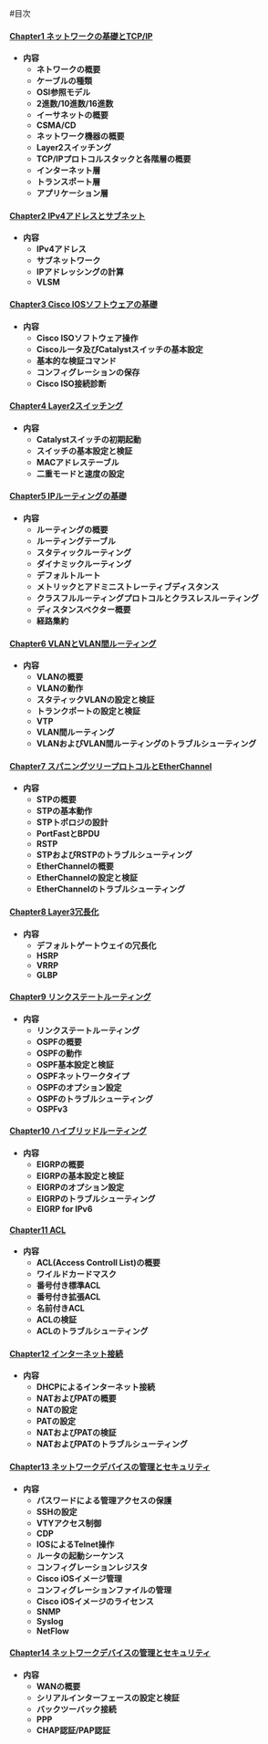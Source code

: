 #目次

####    [Chapter1 ネットワークの基礎とTCP/IP](https://github.com/yhidetoshi/Network_Study/tree/master/NA-ver/chapter1/)
- **内容**
  - **ネトワークの概要**
  - **ケーブルの種類**
  - **OSI参照モデル**
  - **2進数/10進数/16進数**
  - **イーサネットの概要**
  - **CSMA/CD**
  - **ネットワーク機器の概要**
  - **Layer2スイッチング**
  - **TCP/IPプロトコルスタックと各階層の概要**
  - **インターネット層**
  - **トランスポート層**
  - **アプリケーション層**
   
####    [Chapter2 IPv4アドレスとサブネット](https://github.com/yhidetoshi/Network_Study/tree/master/NA-ver/chapter2/)
- **内容**
  - **IPv4アドレス**
  - **サブネットワーク**
  - **IPアドレッシングの計算**
  - **VLSM**

####    [Chapter3 Cisco IOSソフトウェアの基礎](https://github.com/yhidetoshi/Network_Study/tree/master/NA-ver/chapter3/)
- **内容**
  - **Cisco ISOソフトウェア操作**
  - **Ciscoルータ及びCatalystスイッチの基本設定**
  - **基本的な検証コマンド**
  - **コンフィグレーションの保存**
  - **Cisco ISO接続診断**

####    [Chapter4 Layer2スイッチング](https://github.com/yhidetoshi/Network_Study/tree/master/NA-ver/chapter4/)
- **内容**
  - **Catalystスイッチの初期起動**
  - **スイッチの基本設定と検証**
  - **MACアドレステーブル**
  - **二重モードと速度の設定**

####    [Chapter5 IPルーティングの基礎](https://github.com/yhidetoshi/Network_Study/tree/master/NA-ver/chapter5/)
- **内容**
  - **ルーティングの概要**
  - **ルーティングテーブル**
  - **スタティックルーティング**
  - **ダイナミックルーティング**
  - **デフォルトルート**
  - **メトリックとアドミニストレーティブディスタンス**
  - **クラスフルルーティングプロトコルとクラスレスルーティング**
  - **ディスタンスベクター概要**
  - **経路集約**
  
####    [Chapter6 VLANとVLAN間ルーティング](https://github.com/yhidetoshi/Network_Study/tree/master/NA-ver/chapter6/)
- **内容**
  - **VLANの概要**
  - **VLANの動作**
  - **スタティックVLANの設定と検証**
  - **トランクポートの設定と検証**
  - **VTP**
  - **VLAN間ルーティング**
  - **VLANおよびVLAN間ルーティングのトラブルシューティング**
  
####    [Chapter7 スパニングツリープロトコルとEtherChannel](https://github.com/yhidetoshi/Network_Study/tree/master/NA-ver/chapter7/)
- **内容**
  - **STPの概要**
  - **STPの基本動作**
  - **STPトポロジの設計**
  - **PortFastとBPDU**
  - **RSTP**
  - **STPおよびRSTPのトラブルシューティング** 
  - **EtherChannelの概要**
  - **EtherChannelの設定と検証**
  - **EtherChannelのトラブルシューティング**
  
####    [Chapter8 Layer3冗長化](https://github.com/yhidetoshi/Network_Study/tree/master/NA-ver/chapter8/)
- **内容**
  - **デフォルトゲートウェイの冗長化**
  - **HSRP**
  - **VRRP**
  - **GLBP**

####    [Chapter9 リンクステートルーティング](https://github.com/yhidetoshi/Network_Study/tree/master/NA-ver/chapter9/)
- **内容**
  - **リンクステートルーティング**
  - **OSPFの概要**
  - **OSPFの動作**
  - **OSPF基本設定と検証**
  - **OSPFネットワークタイプ**
  - **OSPFのオプション設定**
  - **OSPFのトラブルシューティング**
  - **OSPFv3**

####    [Chapter10 ハイブリッドルーティング](https://github.com/yhidetoshi/Network_Study/tree/master/NA-ver/chapter10/)
- **内容**
  - **EIGRPの概要**
  - **EIGRPの基本設定と検証**
  - **EIGRPのオプション設定**
  - **EIGRPのトラブルシューティング**
  - **EIGRP for IPv6**
 
  
####    [Chapter11 ACL](https://github.com/yhidetoshi/Network_Study/tree/master/NA-ver/chapter11/)
- **内容**
  - **ACL(Access Controll List)の概要**
  - **ワイルドカードマスク**
  - **番号付き標準ACL**
  - **番号付き拡張ACL**
  - **名前付きACL**
  - **ACLの検証**
  - **ACLのトラブルシューティング**


####    [Chapter12 インターネット接続](https://github.com/yhidetoshi/Network_Study/tree/master/NA-ver/chapter12/)
- **内容**
  - **DHCPによるインターネット接続**
  - **NATおよびPATの概要**
  - **NATの設定**
  - **PATの設定**
  - **NATおよびPATの検証**
  - **NATおよびPATのトラブルシューティング**

####    [Chapter13 ネットワークデバイスの管理とセキュリティ](https://github.com/yhidetoshi/Network_Study/tree/master/NA-ver/chapter13/)
- **内容**
  - **パスワードによる管理アクセスの保護**
  - **SSHの設定**
  - **VTYアクセス制御**
  - **CDP**
  - **IOSによるTelnet操作**
  - **ルータの起動シーケンス**
  - **コンフィグレーションレジスタ**
  - **Cisco iOSイメージ管理**
  - **コンフィグレーションファイルの管理**
  - **Cisco iOSイメージのライセンス**
  - **SNMP**
  - **Syslog**
  - **NetFlow**

####    [Chapter14 ネットワークデバイスの管理とセキュリティ](https://github.com/yhidetoshi/Network_Study/tree/master/NA-ver/chapter14/)
- **内容**
  - **WANの概要**
  - **シリアルインターフェースの設定と検証**
  - **バックツーバック接続**
  - **PPP**
  - **CHAP認証/PAP認証**
